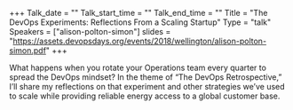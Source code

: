 +++
Talk_date = ""
Talk_start_time = ""
Talk_end_time = ""
Title = "The DevOps Experiments: Reflections From a Scaling Startup"
Type = "talk"
Speakers = ["alison-polton-simon"]
slides = "https://assets.devopsdays.org/events/2018/wellington/alison-polton-simon.pdf"
+++

What happens when you rotate your Operations team every quarter to spread the DevOps mindset? In the theme of “The DevOps Retrospective,” I’ll share my reflections on that experiment and other strategies we’ve used to scale while providing reliable energy access to a global customer base.
